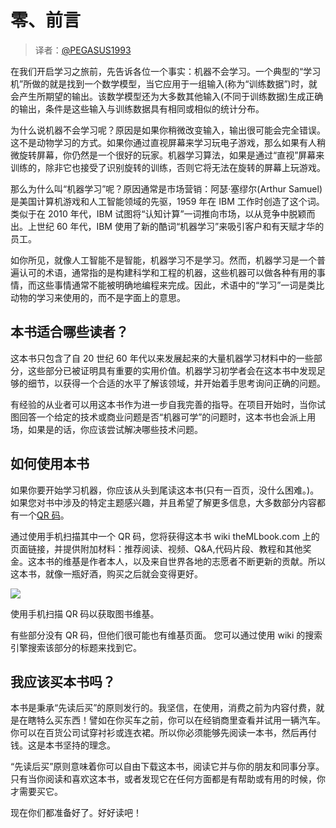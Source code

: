 # 零、前言

> 译者：[@PEGASUS1993](https://github.com/PEGASUS1993)

在我们开启学习之旅前，先告诉各位一个事实：机器不会学习。一个典型的“学习机”所做的就是找到一个数学模型，当它应用于一组输入(称为“训练数据”)时，就会产生所期望的输出。该数学模型还为大多数其他输入(不同于训练数据)生成正确的输出，条件是这些输入与训练数据具有相同或相似的统计分布。 

为什么说机器不会学习呢？原因是如果你稍微改变输入，输出很可能会完全错误。这不是动物学习的方式。如果你通过直视屏幕来学习玩电子游戏，那么如果有人稍微旋转屏幕，你仍然是一个很好的玩家。机器学习算法，如果是通过“直视”屏幕来训练的，除非它也接受了识别旋转的训练，否则它将无法在旋转的屏幕上玩游戏。 

	
那么为什么叫“机器学习”呢？原因通常是市场营销：阿瑟·塞缪尔(Arthur Samuel)是美国计算机游戏和人工智能领域的先驱，1959 年在 IBM 工作时创造了这个词。类似于在 2010 年代，IBM 试图将“认知计算”一词推向市场，以从竞争中脱颖而出。上世纪 60 年代，IBM 使用了新的酷词“机器学习”来吸引客户和有天赋才华的员工。  

如你所见，就像人工智能不是智能，机器学习不是学习。然而，机器学习是一个普遍认可的术语，通常指的是构建科学和工程的机器，这些机器可以做各种有用的事情，而这些事情通常不能被明确地编程来完成。因此，术语中的“学习”一词是类比动物的学习来使用的，而不是字面上的意思。

## 本书适合哪些读者？  

这本书只包含了自 20 世纪 60 年代以来发展起来的大量机器学习材料中的一些部分，这些部分已被证明具有重要的实用价值。机器学习初学者会在这本书中发现足够的细节，以获得一个合适的水平了解该领域，并开始着手思考询问正确的问题。   

有经验的从业者可以用这本书作为进一步自我完善的指导。在项目开始时，当你试图回答一个给定的技术或商业问题是否“机器可学”的问题时，这本书也会派上用场，如果是的话，你应该尝试解决哪些技术问题。  

## 如何使用本书  

如果你要开始学习机器，你应该从头到尾读这本书(只有一百页，没什么困难。)。如果您对书中涉及的特定主题感兴趣，并且希望了解更多信息，大多数部分内容都有一个[QR 码](http://themlbook.com)。    

通过使用手机扫描其中一个 QR 码，您将获得这本书 wiki theMLbook.com 上的页面链接，并提供附加材料：推荐阅读、视频、Q&A,代码片段、教程和其他奖金。这本书的维基是作者本人，以及来自世界各地的志愿者不断更新的贡献。所以这本书，就像一瓶好酒，购买之后就会变得更好。  

 ![](https://i.imgur.com/pTlv0J1.png)     


使用手机扫描 QR 码以获取图书维基。  

有些部分没有 QR 码，但他们很可能也有维基页面。 您可以通过使用 wiki 的搜索引擎搜索该部分的标题来找到它。

## 我应该买本书吗？ 

本书是秉承“先读后买”的原则发行的。我坚信，在使用，消费之前为内容付费，就是在瞎特么买东西！譬如在你买车之前，你可以在经销商里查看并试用一辆汽车。你可以在百货公司试穿衬衫或连衣裙。所以你必须能够先阅读一本书，然后再付钱。这是本书坚持的理念。    

“先读后买”原则意味着你可以自由下载这本书，阅读它并与你的朋友和同事分享。只有当你阅读和喜欢这本书，或者发现它在任何方面都是有帮助或有用的时候，你才需要买它。   
 
现在你们都准备好了。好好读吧！


  
